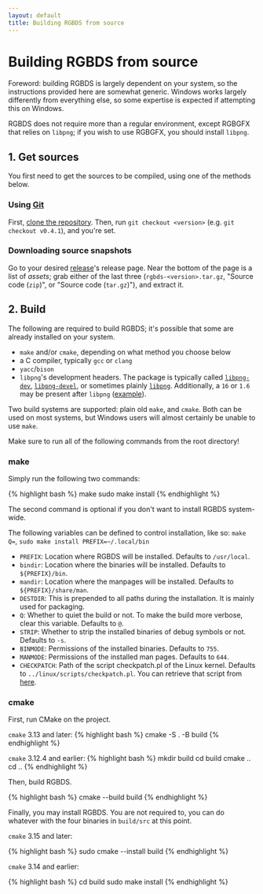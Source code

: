 ```yaml
---
layout: default
title: Building RGBDS from source
---
```


# Building RGBDS from source

Foreword: building RGBDS is largely dependent on your system, so the instructions provided here are somewhat generic. Windows works largely differently from everything else, so some expertise is expected if attempting this on Windows.

RGBDS does not require more than a regular environment, except RGBGFX that relies on `libpng`; if you wish to use RGBGFX, you should install `libpng`.

## 1. Get sources

You first need to get the sources to be compiled, using one of the methods below.

### Using [Git](https://git-scm.com/)

First, [clone the repository](https://docs.github.com/en/github/creating-cloning-and-archiving-repositories/cloning-a-repository). Then, run `git checkout <version>` (e.g. `git checkout v0.4.1`), and you're set.

### Downloading source snapshots

Go to your desired [release](/docs)'s release page. Near the bottom of the page is a list of *assets*; grab either of the last three (`rgbds-<version>.tar.gz`, "Source code (`zip`)", or "Source code (`tar.gz`)"), and extract it.

## 2. Build

The following are required to build RGBDS; it's possible that some are already installed on your system.

 - `make` and/or `cmake`, depending on what method you choose below
 - a C compiler, typically `gcc` or `clang`
 - `yacc`/`bison`
 - `libpng`'s development headers. The package is typically called [`libpng-dev`](https://packages.ubuntu.com/focal/libpng-dev), [`libpng-devel`](https://software.opensuse.org/package/libpng16-devel-64bit), or sometimes plainly [`libpng`](https://www.archlinux.org/packages/extra/x86_64/libpng/). Additionally, a `16` or `1.6` may be present after `libpng` ([example](https://tracker.debian.org/pkg/libpng1.6)).

Two build systems are supported: plain old `make`, and `cmake`. Both can be used on most systems, but Windows users will almost certainly be unable to use `make`.

Make sure to run all of the following commands from the root directory!

### make

Simply run the following two commands:

{% highlight bash %}
make
sudo make install
{% endhighlight %}

The second command is optional if you don't want to install RGBDS system-wide.

The following variables can be defined to control installation, like so: `make Q=`, `sudo make install PREFIX=~/.local/bin`

 - `PREFIX`: Location where RGBDS will be installed. Defaults to `/usr/local`.
 - `bindir`: Location where the binaries will be installed. Defaults to `${PREFIX}/bin`.
 - `mandir`: Location where the manpages will be installed. Defaults to `${PREFIX}/share/man`.
 - `DESTDIR`: This is prepended to all paths during the installation. It is mainly used for packaging.
 - `Q`: Whether to quiet the build or not. To make the build more verbose, clear this variable. Defaults to `@`.
 - `STRIP`: Whether to strip the installed binaries of debug symbols or not. Defaults to `-s`.
 - `BINMODE`: Permissions of the installed binaries. Defaults to `755`.
 - `MANMODE`: Permissions of the installed man pages. Defaults to `644`.
 - `CHECKPATCH`: Path of the script checkpatch.pl of the Linux kernel. Defaults to `../linux/scripts/checkpatch.pl`. You can retrieve that script from [here](https://github.com/torvalds/linux/blob/master/scripts/checkpatch.pl).

### cmake

First, run CMake on the project.

`cmake` 3.13 and later:
{% highlight bash %}
cmake -S . -B build
{% endhighlight %}

`cmake` 3.12.4 and earlier:
{% highlight bash %}
mkdir build
cd build
cmake ..
cd ..
{% endhighlight %}

Then, build RGBDS.

{% highlight bash %}
cmake --build build
{% endhighlight %}

Finally, you may install RGBDS. You are not required to, you can do whatever with the four binaries in `build/src` at this point.

`cmake` 3.15 and later:

{% highlight bash %}
sudo cmake --install build
{% endhighlight %}

`cmake` 3.14 and earlier:

{% highlight bash %}
cd build
sudo make install
{% endhighlight %}

